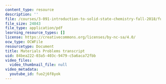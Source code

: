 ```yaml
---
content_type: resource
description: ''
file: /courses/3-091-introduction-to-solid-state-chemistry-fall-2018/fuo2j6f8yok_transcript.pdf
file_size: 24843
file_type: application/pdf
learning_resource_types: []
license: https://creativecommons.org/licenses/by-nc-sa/4.0/
ocw_type: OCWFile
resourcetype: Document
title: Materials Problems transcript
uid: 84bea222-03a5-403c-9479-c5a6aca72fbb
video_files:
  video_thumbnail_file: null
video_metadata:
  youtube_id: fuo2j6f8yok
---
```

